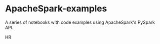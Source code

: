 # ApacheSpark-examples

A series of notebooks with code examples using ApacheSpark's PySpark API.


HR
